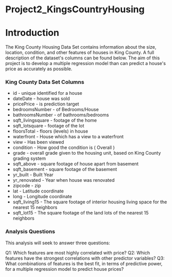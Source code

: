 # Project2_KingsCountryHousing

# Introduction

The King County Housing Data Set contains information about the size, location, condition, and other features of houses in King County. A full description of the dataset's columns can be found below. The aim of this project is to develop a multiple regression model than can predict a house's price as accurately as possible.

###  King County Data Set Columns
* id - unique identified for a house
* dateDate - house was sold
* pricePrice - is prediction target
* bedroomsNumber - of Bedrooms/House
* bathroomsNumber - of bathrooms/bedrooms
* sqft_livingsquare - footage of the home
* sqft_lotsquare - footage of the lot
* floorsTotal - floors (levels) in house
* waterfront - House which has a view to a waterfront
* view - Has been viewed
* condition - How good the condition is ( Overall )
* grade - overall grade given to the housing unit, based on King County grading system
* sqft_above - square footage of house apart from basement
* sqft_basement - square footage of the basement
* yr_built - Built Year
* yr_renovated - Year when house was renovated
* zipcode - zip
* lat - Latitude coordinate
* long - Longitude coordinate
* sqft_living15 - The square footage of interior housing living space for the nearest 15 neighbors
* sqft_lot15 - The square footage of the land lots of the nearest 15 neighbors


### Analysis Questions
This analysis will seek to answer three questions:

Q1: Which features are most highly correlated with price?
Q2: Which features have the strongest correlations with other predictor variables?
Q3: What combinations of features is the best fit, in terms of predictive power, for a multiple regression model to predict house prices?

